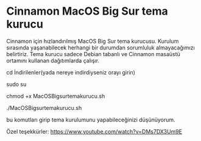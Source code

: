 # Cinnamon MacOS Big Sur tema kurucu
Cinnamon için hızlandırılmış MacOS Big Sur tema kurucusu.
Kurulum sırasında yaşanabilecek herhangi bir durumdan sorumluluk almayacağımızı belirtiriz.
Tema kurucu sadece Debian tabanlı ve Cinnamon masaüstü ortamını kullanan dağıtımlarda çalışır.

cd İndirilenler(yada nereye indirdiyseniz orayı girin)

sudo su

chmod +x MacOSBigsurtemakurucu.sh

./MacOSBigsurtemakurucu.sh

bu komutları girip tema kurulumunu yapabileceğinizi düşünüyorum.

Özel teşekkürler:
https://www.youtube.com/watch?v=DMs7DX3Um9E
